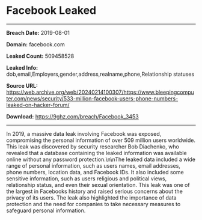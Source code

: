 # Facebook Leaked

------------
**Breach Date:** 2019-08-01

**Domain:** facebook.com

**Leaked Count:** 509458528

**Leaked Info:** dob,email,Employers,gender,address,realname,phone,Relationship statuses

**Source URL:** https://web.archive.org/web/20240214100307/https://www.bleepingcomputer.com/news/security/533-million-facebook-users-phone-numbers-leaked-on-hacker-forum/

**Download:** https://9ghz.com/breach/Facebook_3453

------------
In 2019, a massive data leak involving Facebook was exposed, compromising the personal information of over 509 million users worldwide. This leak was discovered by security researcher Bob Diachenko, who revealed that a database containing the leaked information was available online without any password protection.\n\nThe leaked data included a wide range of personal information, such as users names, email addresses, phone numbers, location data, and Facebook IDs. It also included some sensitive information, such as users religious and political views, relationship status, and even their sexual orientation. This leak was one of the largest in Facebooks history and raised serious concerns about the privacy of its users. The leak also highlighted the importance of data protection and the need for companies to take necessary measures to safeguard personal information.
